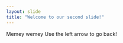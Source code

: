```yaml
---
layout: slide
title: "Welcome to our second slide!"
---
```

Memey wemey
Use the left arrow to go back!
